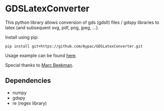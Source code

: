 # GDSLatexConverter
This python library allows conversion of gds (gdsII) files / gdspy libraries to latex (and subsequent svg, pdf, png, jpeg, ...).

Install using pip:

`pip install git+https://github.com/Aypac/GDSLatexConverter.git`


Usage example can be found <a href='/examples/inv_example.ipynb'>here</a>.


Special thanks to <a href='https://github.com/mwb0506'>Marc Beekman</a>.

## Dependencies
 - numpy
 - gdspy
 - re (regex library)

